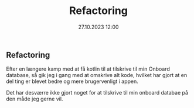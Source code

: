 ﻿---
title: Refactoring
date: 27.10.2023 12:00
categories: [Appudvikling]
tags: [nolek,projekt,appudvikling,prototype]
---
## Refactoring
Efter en længere kamp med at få kotlin til at tilskrive til min Onboard database, 
så gik jeg i gang med at omskrive alt kode, hvilket har gjort at en del ting er blevet bedre og mere brugervenligt i appen.

Det har desværre ikke gjort noget for at tilskrive til min onboard databae på den måde jeg gerne vil.

